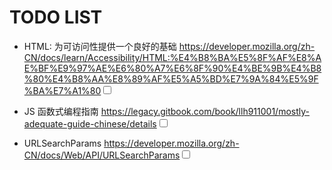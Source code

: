# TODO LIST

* HTML: 为可访问性提供一个良好的基础 <https://developer.mozilla.org/zh-CN/docs/learn/Accessibility/HTML:%E4%B8%BA%E5%8F%AF%E8%AE%BF%E9%97%AE%E6%80%A7%E6%8F%90%E4%BE%9B%E4%B8%80%E4%B8%AA%E8%89%AF%E5%A5%BD%E7%9A%84%E5%9F%BA%E7%A1%80><input type="checkbox" />

* JS 函数式编程指南 <https://legacy.gitbook.com/book/llh911001/mostly-adequate-guide-chinese/details><input type="checkbox" />

* URLSearchParams <https://developer.mozilla.org/zh-CN/docs/Web/API/URLSearchParams><input type="checkbox" />